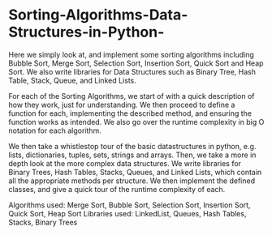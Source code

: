 # Sorting-Algorithms-Data-Structures-in-Python-
Here we simply look at, and implement some sorting algorithms including Bubble Sort, Merge Sort, Selection Sort, Insertion Sort, Quick Sort and Heap Sort. We also write libraries for Data Structures such as Binary Tree, Hash Table, Stack, Queue,  and Linked Lists.

For each of the Sorting Algorithms, we start of with a quick description of how they work, just for understanding. We then proceed to define a function for each, implementing the described method, and ensuring the function works as intended. We also go over the runtime complexity in big O notation for each algorithm. 

We then take a whistlestop tour of the basic datastructures in python, e.g. lists, dictionaries, tuples, sets, strings and arrays. Then, we take a more in depth look at the more complex data structures. We write libraries for Binary Trees, Hash Tables, Stacks, Queues, and Linked Lists, which contain all the appropriate methods per structure. We then implement the defined classes, and give a quick tour of the runtime complexity of each.

Algorithms used: Merge Sort, Bubble Sort, Selection Sort, Insertion Sort, Quick Sort, Heap Sort
Libraries used: LinkedList, Queues, Hash Tables, Stacks, Binary Trees
